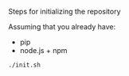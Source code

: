 Steps for initializing the repository

Assuming that you already have:
- pip
- node.js + npm
```
./init.sh
```

